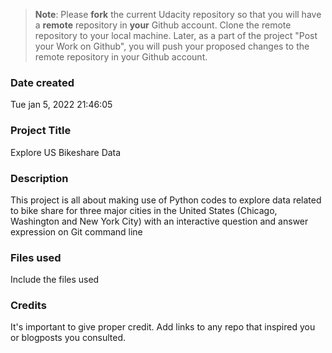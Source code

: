>**Note**: Please **fork** the current Udacity repository so that you will have a **remote** repository in **your** Github account. Clone the remote repository to your local machine. Later, as a part of the project "Post your Work on Github", you will push your proposed changes to the remote repository in your Github account.

### Date created
Tue jan 5, 2022 21:46:05

### Project Title
Explore US Bikeshare Data

### Description
This project is all about making use of Python codes to explore data related to bike share for three major cities in the United States (Chicago, Washington and New York City) with an interactive question and answer expression on Git command line

### Files used
Include the files used

### Credits
It's important to give proper credit. Add links to any repo that inspired you or blogposts you consulted.

